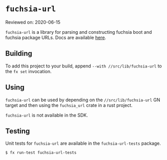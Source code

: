 # `fuchsia-url`

Reviewed on: 2020-06-15

`fuchsia-url` is a library for parsing and constructing fuchsia boot and fuchsia
package URLs. Docs are available
[here](https://fuchsia.dev/fuchsia-src/concepts/packages/package_url).

## Building

To add this project to your build, append `--with //src/lib/fuchsia-url`
to the `fx set` invocation.

## Using

`fuchsia-url` can be used by depending on the `//src/lib/fuchsia-url`
GN target and then using the `fuchsia_url` crate in a rust project.

`fuchsia-url` is not available in the SDK.

## Testing

Unit tests for `fuchsia-url` are available in the `fuchsia-url-tests` package.

```
$ fx run-test fuchsia-url-tests
```
